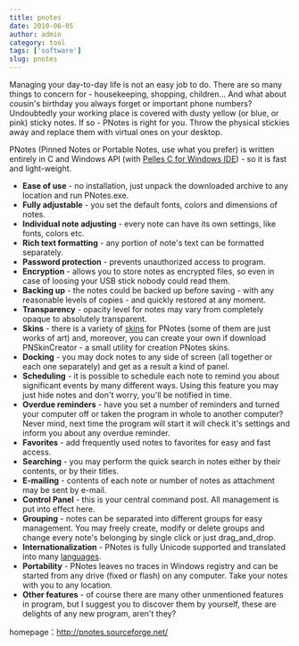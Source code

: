 ```yaml
---
title: pnotes
date: 2010-06-05
author: admin
category: tool
tags: ['software']
slug: pnotes
---
```


Managing your day-to-day life is not an easy job to do. There are so
many things to concern for - housekeeping, shopping, children... And
what about cousin's birthday you always forget or important phone
numbers? Undoubtedly your working place is covered with dusty yellow (or
blue, or pink) sticky notes. If so - PNotes is right for you. Throw the
physical stickies away and replace them with virtual ones on your
desktop.

PNotes (Pinned Notes or Portable Notes, use what you prefer) is written
entirely in C and Windows API (with [Pelles C for Windows
IDE](http://www.christian-heffner.de/)) - so it is fast and
light-weight.

- **Ease of use** - no installation, just unpack the downloaded
  archive to any location and run PNotes.exe.
- **Fully adjustable** - you set the default fonts, colors and
  dimensions of notes.
- **Individual note adjusting** - every note can have its own
  settings, like fonts, colors etc.
- **Rich text formatting** - any portion of note's text can be
  formatted separately.
- **Password protection** - prevents unauthorized access to program.
- **Encryption** - allows you to store notes as encrypted files, so
  even in case of loosing your USB stick nobody could read them.
- **Backing up** - the notes could be backed up before saving - with
  any reasonable levels of copies - and quickly restored at any
  moment.
- **Transparency** - opacity level for notes may vary from completely
  opaque to absolutely transparent.
- **Skins** - there is a variety
  of [skins](http://pnotes.sourceforge.net/index.php?page=2) for
  PNotes (some of them are just works of art) and, moreover, you can
  create your own if download PNSkinCreator - a small utility for
  creation PNotes skins.
- **Docking** - you may dock notes to any side of screen (all together
  or each one separately) and get as a result a kind of panel.
- **Scheduling** - it is possible to schedule each note to remind you
  about significant events by many different ways. Using this feature
  you may just hide notes and don't worry, you'll be notified in time.
- **Overdue reminders** - have you set a number of reminders and
  turned your computer off or taken the program in whole to another
  computer? Never mind, next time the program will start it will check
  it's settings and inform you about any overdue reminder.
- **Favorites** - add frequently used notes to favorites for easy and
  fast access.
- **Searching** - you may perform the quick search in notes either by
  their contents, or by their titles.
- **E-mailing** - contents of each note or number of notes as
  attachment may be sent by e-mail.
- **Control Panel** - this is your central command post. All
  management is put into effect here.
- **Grouping** - notes can be separated into different groups for easy
  management. You may freely create, modify or delete groups and
  change every note's belonging by single click or just
  drag_and_drop.
- **Internationalization** - PNotes is fully Unicode supported and
  translated into
  many [languages](http://pnotes.sourceforge.net/index.php?page=3).
- **Portability** - PNotes leaves no traces in Windows registry and
  can be started from any drive (fixed or flash) on any computer. Take
  your notes with you to any location.
- **Other features** - of course there are many other unmentioned
  features in program, but I suggest you to discover them by yourself,
  these are delights of any new program, aren't they?

homepage：<http://pnotes.sourceforge.net/>
